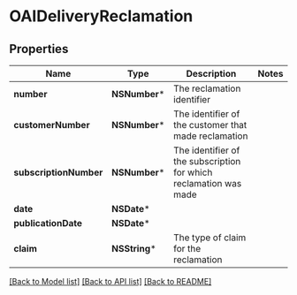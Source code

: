 # OAIDeliveryReclamation

## Properties
Name | Type | Description | Notes
------------ | ------------- | ------------- | -------------
**number** | **NSNumber*** | The reclamation identifier | 
**customerNumber** | **NSNumber*** | The identifier of the customer that made reclamation | 
**subscriptionNumber** | **NSNumber*** | The identifier of the subscription for which reclamation was made | 
**date** | **NSDate*** |  | 
**publicationDate** | **NSDate*** |  | 
**claim** | **NSString*** | The type of claim for the reclamation | 

[[Back to Model list]](../README.md#documentation-for-models) [[Back to API list]](../README.md#documentation-for-api-endpoints) [[Back to README]](../README.md)


